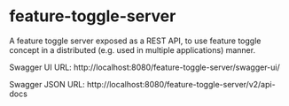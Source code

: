 # feature-toggle-server
A feature toggle server exposed as a REST API, to use feature toggle concept in a distributed  (e.g. used in multiple applications) manner.

Swagger UI URL: http://localhost:8080/feature-toggle-server/swagger-ui/

Swagger JSON URL: http://localhost:8080/feature-toggle-server/v2/api-docs